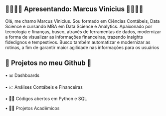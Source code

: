 ## 👨‍💼👨‍💻 Apresentando: Marcus Vinicius 👨‍💻👨‍💼

Olá, me chamo Marcus Vinicius. Sou formado em Ciências Contábeis, Data Science e cursando MBA em Data Science e Analytics. 
Apaixonado por tecnologia e finanças, busco, através de ferramentas de dados, modernizar a forma de visualizar as informações financeiras, trazendo insights fidedignos e tempestivos. Busco também automatizar e modernizar as rotinas, a fim de garantir maior agilidade nas informações para os usuários



## 📂 Projetos no meu Github 📂

• 📊 Dashboards

• 📈 Análises Contábeis e Financeiras

• 👨‍💻 Códigos abertos em Python e SQL

• 👨‍🎓 Projetos Acadêmicos 

